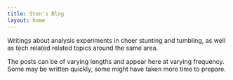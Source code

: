 ```yaml
---
title: Sten's Blog
layout: home
---
```


Writings about analysis experiments in cheer stunting and tumbling, as well as tech related related topics around the same area.

The posts can be of varying lengths and appear here at varying frequency. Some may be written quickly, some might have taken more time to prepare.
